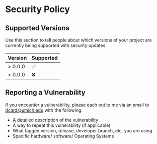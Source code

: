 # Security Policy

## Supported Versions

Use this section to tell people about which versions of your project are
currently being supported with security updates.

| Version | Supported          |
| ------- | ------------------ |
| > 0.0.0   | :white_check_mark: |
| < 0.0.0   | :x:                |

## Reporting a Vulnerability

If you encounter a vulnerability, please each out to me via an email to dcard@umich.edu with the following:
- A detailed description of the vulnerability
- A way to repeat this vulnerability (if applicable)
- What tagged version, release, developer branch, etc. you are using
- Specific hardware/ software/ Operating Systems
